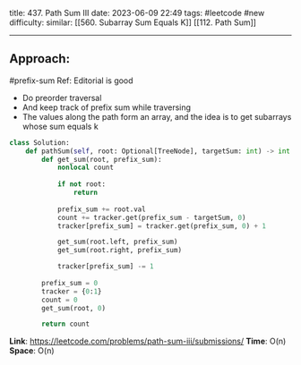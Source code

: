 title: 437. Path Sum III
date: 2023-06-09 22:49
tags: #leetcode #new
difficulty:
similar: [[560. Subarray Sum Equals K]]
[[112. Path Sum]]


---
## Approach:
#prefix-sum 
Ref: Editorial is good

- Do preorder traversal
- And keep track of prefix sum while traversing
- The values along the path form an array, and the idea is to get subarrays whose sum equals k

```python
class Solution:
    def pathSum(self, root: Optional[TreeNode], targetSum: int) -> int:
        def get_sum(root, prefix_sum):
            nonlocal count 
            
            if not root:
                return
            
            prefix_sum += root.val
            count += tracker.get(prefix_sum - targetSum, 0)
            tracker[prefix_sum] = tracker.get(prefix_sum, 0) + 1

            get_sum(root.left, prefix_sum)
            get_sum(root.right, prefix_sum)

            tracker[prefix_sum] -= 1
        
        prefix_sum = 0
        tracker = {0:1}
        count = 0
        get_sum(root, 0)

        return count
```

**Link**: https://leetcode.com/problems/path-sum-iii/submissions/
**Time**: O(n)
**Space**: O(n)